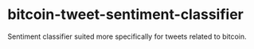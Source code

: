 # bitcoin-tweet-sentiment-classifier
Sentiment classifier suited more specifically for tweets related to bitcoin.
